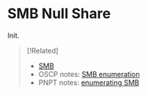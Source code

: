 
# SMB Null Share
Init.

> [!Related]
> - [SMB](../../networking/protocols/SMB.md)
> - OSCP notes: [SMB enumeration](../../OSCP/Enumeration%20&%20Info%20Gathering/SMB-enumeration.md)
> - PNPT notes: [enumerating SMB](../../PNPT/PEH/scanning-enumeration/enumerating-SMB.md)
